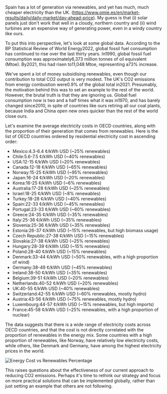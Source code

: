 Spain has a lot of generation via renewables, and yet has much, much cheaper electricity than the UK. (https://www.omie.es/en/market-results/daily/daily-market/day-ahead-price). My guess is that (i) solar panels just don't work that well in a cloudy, northern country and (ii) wind turbines are an expensive way of generating power, even in a windy country like ours.

To put this into perspective, let's look at some global data. According to the BP Statistical Review of World Energy2022, global fossil fuel consumption has continued to rise over the last thirty years. In1990, global fossil fuel consumption was approximately6,373 million tonnes of oil equivalent (Mtoe). By2021, this had risen to11,048 Mtoe, representing a73% increase.

We've spent a lot of money subsidising renewables, even though our contribution to total CO2 output is very modest. The UK's CO2 emissions from energy combustion were0.9% of the global total in2021. Presumably, the motivation behind this was to set an example to the rest of the world. However, the brutal truth is that they are ignoring us. Global fuel consumption now is two and a half times what it was in1970, and has barely changed since2010, in spite of countries like ours retiring all our coal plants, because India and China open new ones quicker than the rest of the world close ours.

Let's examine the average electricity costs in OECD countries, along with the proportion of their generation that comes from renewables. Here is the list of OECD countries ordered by residential electricity cost in ascending order:

* Mexico:4.3-6.4 ¢/kWh USD (~25% renewables)
* Chile:5.6-7.5 ¢/kWh USD (~40% renewables)
* USA:12-15 ¢/kWh USD (~20% renewables)
* Canada:12-18 ¢/kWh USD (~65% renewables)
* Norway:15-25 ¢/kWh USD (~95% renewables)
* Japan:16-24 ¢/kWh USD (~20% renewables)
* Korea:16-25 ¢/kWh USD (~6% renewables)
* Australia:17-28 ¢/kWh USD (~25% renewables)
* Israel:18-25 ¢/kWh USD (~8% renewables)
* Turkey:18-28 ¢/kWh USD (~40% renewables)
* Spain:22-33 ¢/kWh USD (~45% renewables)
* Portugal:23-33 ¢/kWh USD (~60% renewables)
* Greece:24-35 ¢/kWh USD (~35% renewables)
* Italy:25-36 ¢/kWh USD (~35% renewables)
* Slovenia:25-36 ¢/kWh USD (~35% renewables)
* Estonia:26-37 ¢/kWh USD (~15% renewables, but high biomass usage)
* Czech Republic:27-38 ¢/kWh USD (~15% renewables)
* Slovakia:27-38 ¢/kWh USD (~25% renewables)
* Hungary:28-39 ¢/kWh USD (~15% renewables)
* Poland:28-40 ¢/kWh USD (~15% renewables)
* Denmark:33-44 ¢/kWh USD (~50% renewables, with a high proportion of wind)
* Germany:38-49 ¢/kWh USD (~45% renewables)
* Ireland:38-50 ¢/kWh USD (~35% renewables)
* Belgium:39-51 ¢/kWh USD (~20% renewables)
* Netherlands:40-52 ¢/kWh USD (~20% renewables)
* UK:40-55 ¢/kWh USD (~40% renewables)
* Switzerland:42-55 ¢/kWh USD (~60% renewables, mostly hydro)
* Austria:43-56 ¢/kWh USD (~75% renewables, mostly hydro)
* Luxembourg:44-57 ¢/kWh USD (~15% renewables, but high imports)
* France:45-58 ¢/kWh USD (~25% renewables, with a high proportion of nuclear)

The data suggests that there is a wide range of electricity costs across OECD countries, and that the cost is not directly correlated with the proportion of renewables in the energy mix. Some countries with a high proportion of renewables, like Norway, have relatively low electricity costs, while others, like Denmark and Germany, have among the highest electricity prices in the world.

![Energy Cost vs Renewables Percentage](energy_cost_vs_renewables.png)

This raises questions about the effectiveness of our current approach to reducing CO2 emissions. Perhaps it's time to rethink our strategy and focus on more practical solutions that can be implemented globally, rather than just setting an example that others are not following.
